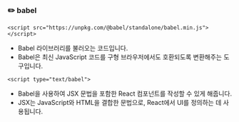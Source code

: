 ### ✏️ babel

```
<script src="https://unpkg.com/@babel/standalone/babel.min.js"></script>
```

-  Babel 라이브러리를 불러오는 코드입니다.
-  Babel은 최신 JavaScript 코드를 구형 브라우저에서도 호환되도록 변환해주는 도구입니다.

```
<script type="text/babel">
```

- Babel을 사용하여 JSX 문법을 포함한 React 컴포넌트를 작성할 수 있게 해줍니다. 
- JSX는 JavaScript와 HTML을 결합한 문법으로, React에서 UI를 정의하는 데 사용됩니다.